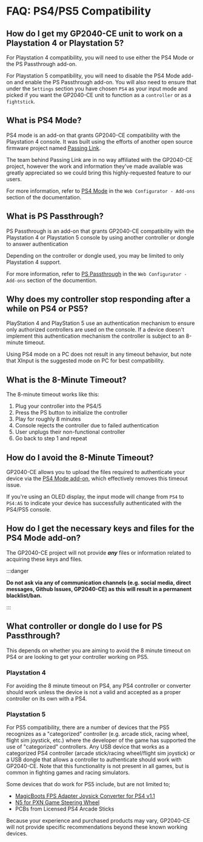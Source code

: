 # FAQ: PS4/PS5 Compatibility

## How do I get my GP2040-CE unit to work on a Playstation 4 or Playstation 5?

For Playstation 4 compatibility, you will need to use either the PS4 Mode or the PS Passthrough add-on.

For Playstation 5 compatibility, you will need to disable the PS4 Mode add-on and enable the PS Passthrough add-on. You will also need to ensure that under the `Settings` section you have chosen `PS4` as your input mode and picked if you want the GP2040-CE unit to function as a `controller` or as a `fightstick`. 

## What is PS4 Mode?

PS4 mode is an add-on that grants GP2040-CE compatibility with the Playstation 4 console. It was built using the efforts of another open source firmware project named [Passing Link](https://github.com/passinglink/passinglink). 

The team behind Passing Link are in no way affiliated with the GP2040-CE project, however the work and information they've made available was greatly appreciated so we could bring this highly-requested feature to our users.

For more information, refer to [PS4 Mode](add-ons/ps4-mode) in the `Web Configurator - Add-ons` section of the documentation.

## What is PS Passthrough?

PS Passthrough is an add-on that grants GP2040-CE compatibility with the Playstation 4 or Playstation 5 console by using another controller or dongle to answer authentication

Depending on the controller or dongle used, you may be limited to only Playstation 4 support. 

For more information, refer to [PS Passthrough](add-ons/ps-passthrough) in the `Web Configurator - Add-ons` section of the documention.

## Why does my controller stop responding after a while on PS4 or PS5?

PlayStation 4 and PlayStation 5 use an authentication mechanism to ensure only authorized controllers are used on the console. If a device doesn't implement this authentication mechanism the controller is subject to an 8-minute timeout.

Using PS4 mode on a PC does not result in any timeout behavior, but note that XInput is the suggested mode on PC for best compatibility.

## What is the 8-Minute Timeout?

The 8-minute timeout works like this:

1. Plug your controller into the PS4/5
2. Press the PS button to initialize the controller
3. Play for roughly 8 minutes
4. Console rejects the controller due to failed authentication
5. User unplugs their non-functional controller
6. Go back to step 1 and repeat

## How do I avoid the 8-Minute Timeout?

GP2040-CE allows you to upload the files required to authenticate your device via the [PS4 Mode add-on](add-ons/ps4-mode), which effectively removes this timeout issue. 

If you're using an OLED display, the input mode will change from `PS4` to `PS4:AS` to indicate your device has successfully authenticated with the PS4/PS5 console.

## How do I get the necessary keys and files for the PS4 Mode add-on?

The GP2040-CE project will not provide ***any*** files or information related to acquiring these keys and files.

:::danger

**Do not ask via any of communication channels (e.g. social media, direct messages, Github Issues, GP2040-CE) as this will result in a permanent blacklist/ban.**

:::

## What controller or dongle do I use for PS Passthrough?

This depends on whether you are aiming to avoid the 8 minute timeout on PS4 or are looking to get your controller working on PS5.

### Playstation 4

For avoiding the 8 minute timeout on PS4, any PS4 controller or converter should work unless the device is not a valid and accepted as a proper controller on its own with a PS4.

### Playstation 5

For PS5 compatibility, there are a number of devices that the PS5 recognizes as a "categorized" controller (e.g. arcade stick, racing wheel, flight sim joystick, etc.) where the developer of the game has supported the use of "categorized" controllers. Any USB device that works as a categorized PS4 controller (arcade stick/racing wheel/flight sim joystick) or a USB dongle that allows a controller to authenticate should work with GP2040-CE. Note that this functionality is not present in all games, but is common in fighting games and racing simulators.

Some devices that do work for PS5 include, but are not limited to;

- [MagicBoots FPS Adapter Joysick Converter for PS4 v1.1](https://www.mayflash.com/product/MAGPS4.html)
- [N5 for PXN Game Steering Wheel](https://pxn-game.com/products/n5-for-pxn-game-steering-wheel)
- PCBs from Licensed PS4 Arcade Sticks

Because your experience and purchased products may vary, GP2040-CE will not provide specific recommendations beyond these known working devices.